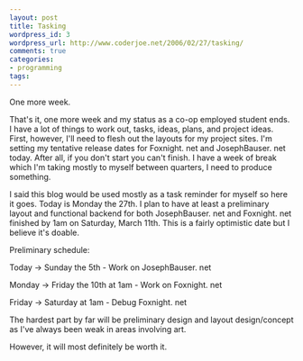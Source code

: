 ```yaml
---
layout: post
title: Tasking
wordpress_id: 3
wordpress_url: http://www.coderjoe.net/2006/02/27/tasking/
comments: true
categories:
- programming
tags:
---
```


One more week.

That's it, one more week and my status as a co-op employed student ends. I have a lot of things to work out, tasks, ideas, plans, and project ideas. First, however, I'll need to flesh out the layouts for my project sites. I'm setting my tentative release dates for Foxnight. net and JosephBauser. net today. After all, if you don't start you can't finish. I have a week of break which I'm taking mostly to myself between quarters, I need to produce something.

<!--more-->

I said this blog would be used mostly as a task reminder for myself so here it goes. Today is Monday the 27th. I plan to have at least a preliminary layout and functional backend for both JosephBauser. net and Foxnight. net finished by 1am on Saturday, March 11th. This is a fairly optimistic date but I believe it's doable.

Preliminary schedule:

Today &rarr; Sunday the 5th - Work on JosephBauser. net

Monday &rarr; Friday the 10th at 1am - Work on Foxnight. net

Friday &rarr; Saturday at 1am - Debug Foxnight. net

The hardest part by far will be preliminary design and layout design/concept as I've always been weak in areas involving art.

However, it will most definitely be worth it.
